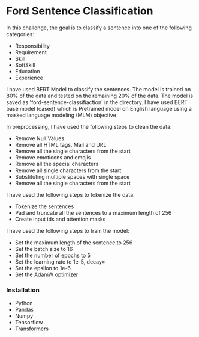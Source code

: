 # Ford Sentence Classification

In this challenge, the goal is to classify a sentence into one of the following categories:

- Responsibility
- Requirement
- Skill
- SoftSkill
- Education
- Experience

I have used BERT Model to classify the sentences. The model is trained on 80% of the data and tested on the remaining 20% of the data. The model is saved as 'ford-sentence-classifiaction' in the directory.
I have used BERT base model (cased) which is Pretrained model on English language using a masked language modeling (MLM) objective

In preprocessing, I have used the following steps to clean the data:

- Remove Null Values
- Remove all HTML tags, Mail and URL
- Remove all the single characters from the start
- Remove emoticons and emojis
- Remove all the special characters
- Remove all single characters from the start
- Substituting multiple spaces with single space
- Remove all the single characters from the start

I have used the following steps to tokenize the data:

- Tokenize the sentences
- Pad and truncate all the sentences to a maximum length of 256
- Create input ids and attention masks

I have used the following steps to train the model:

- Set the maximum length of the sentence to 256
- Set the batch size to 16
- Set the number of epochs to 5 
- Set the learning rate to 1e-5, decay=
- Set the epsilon to 1e-6
- Set the AdamW optimizer

### Installation

- Python
- Pandas
- Numpy
- Tensorflow
- Transformers
